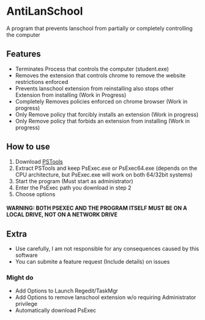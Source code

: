 # AntiLanSchool
A program that prevents lanschool from partially or completely controlling the computer  

## Features  
- Terminates Process that controls the computer (student.exe)  
- Removes the extension that controls chrome to remove the website restrictions enforced  
- Prevents lanschool extension from reinstalling also stops other Extension from installing (Work in Progress)  
- Completely Removes policies enforced on chrome browser (Work in progress)  
- Only Remove policy that forcibly installs an extension (Work in progress)
- Only Remove policy that forbids an extension from installing (Work in progress)

## How to use
1. Download [PSTools](https://docs.microsoft.com/en-us/sysinternals/downloads/psexec)  
2. Extract PSTools and keep PsExec.exe or PsExec64.exe (depends on the CPU architecture, but PsExec.exe will work on both 64/32bit systems)  
3. Start the program (Must start as administrator)  
4. Enter the PsExec path you download in step 2  
5. Choose options  
#### WARNING: BOTH PSEXEC AND THE PROGRAM ITSELF MUST BE ON A LOCAL DRIVE, NOT ON A NETWORK DRIVE

## Extra
- Use carefully, I am not responsible for any consequences caused by this software
- You can submite a feature request (Include details) on issues

### Might do
- Add Options to Launch Regedit/TaskMgr
- Add Options to remove lanschool extension w/o requiring Administrator privilege
- Automatically download PsExec
